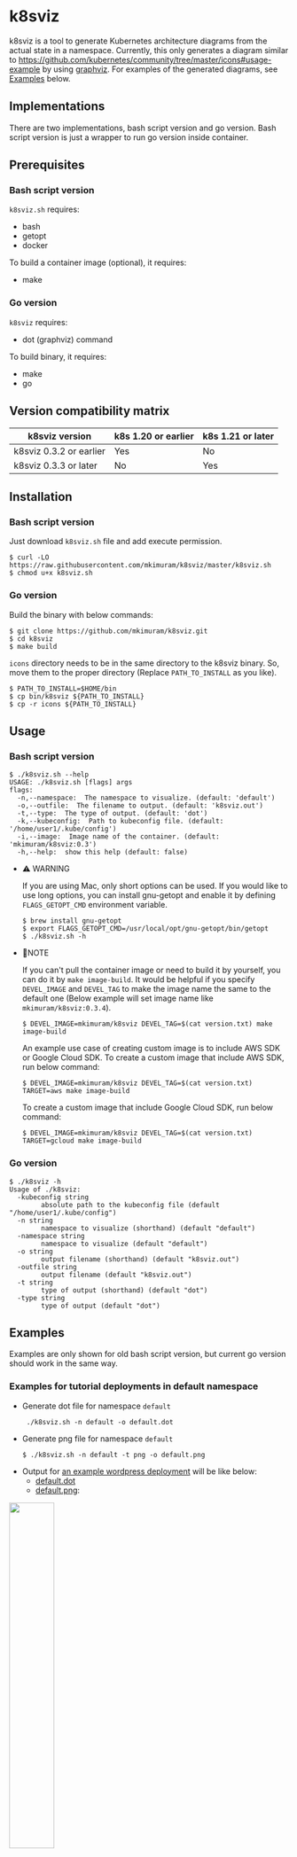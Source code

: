 # k8sviz

k8sviz is a tool to generate Kubernetes architecture diagrams from the actual state in a namespace.
Currently, this only generates a diagram similar to https://github.com/kubernetes/community/tree/master/icons#usage-example by using [graphviz](https://www.graphviz.org/).
For examples of the generated diagrams, see [Examples](#examples) below.

## Implementations
There are two implementations, bash script version and go version. Bash script version is just a wrapper to run go version inside container. 

## Prerequisites
### Bash script version
`k8sviz.sh` requires:
- bash
- getopt
- docker

To build a container image (optional), it requires:
- make

### Go version
`k8sviz` requires:
- dot (graphviz) command

To build binary, it requires:
- make
- go

## Version compatibility matrix

| k8sviz version          | k8s 1.20 or earlier | k8s 1.21 or later |
|-------------------------|---------------------|-------------------|
| k8sviz 0.3.2 or earlier |  Yes                |  No               |
| k8sviz 0.3.3 or later   |  No                 |  Yes              |

## Installation
### Bash script version
Just download `k8sviz.sh` file and add execute permission.
```shell
$ curl -LO https://raw.githubusercontent.com/mkimuram/k8sviz/master/k8sviz.sh
$ chmod u+x k8sviz.sh
```

### Go version
Build the binary with below commands:
```shell
$ git clone https://github.com/mkimuram/k8sviz.git
$ cd k8sviz
$ make build
```

`icons` directory needs to be in the same directory to the k8sviz binary.
So, move them to the proper directory (Replace `PATH_TO_INSTALL` as you like).
```shell
$ PATH_TO_INSTALL=$HOME/bin
$ cp bin/k8sviz ${PATH_TO_INSTALL}
$ cp -r icons ${PATH_TO_INSTALL}
```

## Usage
### Bash script version
```shell
$ ./k8sviz.sh --help
USAGE: ./k8sviz.sh [flags] args
flags:
  -n,--namespace:  The namespace to visualize. (default: 'default')
  -o,--outfile:  The filename to output. (default: 'k8sviz.out')
  -t,--type:  The type of output. (default: 'dot')
  -k,--kubeconfig:  Path to kubeconfig file. (default: '/home/user1/.kube/config')
  -i,--image:  Image name of the container. (default: 'mkimuram/k8sviz:0.3')
  -h,--help:  show this help (default: false)
```

- ⚠️ WARNING

	If you are using Mac, only short options can be used.
	If you would like to use long options, you can install gnu-getopt and enable it by defining
	`FLAGS_GETOPT_CMD` environment variable.
	```shell
	$ brew install gnu-getopt
	$ export FLAGS_GETOPT_CMD=/usr/local/opt/gnu-getopt/bin/getopt
	$ ./k8sviz.sh -h
	```

- 📝NOTE

	If you can't pull the container image or need to build it by yourself,
	you can do it by `make image-build`. It would be helpful if you specify
	`DEVEL_IMAGE` and `DEVEL_TAG` to make the image name the same to the
	default one (Below example will set image name like `mkimuram/k8sviz:0.3.4`).
	```shell
	$ DEVEL_IMAGE=mkimuram/k8sviz DEVEL_TAG=$(cat version.txt) make image-build
	```

	An example use case of creating custom image is to include AWS SDK or Google Cloud SDK.
	To create a custom image that include AWS SDK, run below command:
	```shell
	$ DEVEL_IMAGE=mkimuram/k8sviz DEVEL_TAG=$(cat version.txt) TARGET=aws make image-build
	```
	To create a custom image that include Google Cloud SDK, run below command:
	```shell
	$ DEVEL_IMAGE=mkimuram/k8sviz DEVEL_TAG=$(cat version.txt) TARGET=gcloud make image-build
	```

### Go version
```shell
$ ./k8sviz -h
Usage of ./k8sviz:
  -kubeconfig string
        absolute path to the kubeconfig file (default "/home/user1/.kube/config")
  -n string
        namespace to visualize (shorthand) (default "default")
  -namespace string
        namespace to visualize (default "default")
  -o string
        output filename (shorthand) (default "k8sviz.out")
  -outfile string
        output filename (default "k8sviz.out")
  -t string
        type of output (shorthand) (default "dot")
  -type string
        type of output (default "dot")
```

## Examples
Examples are only shown for old bash script version, but current go version should work in the same way.

### Examples for tutorial deployments in default namespace
- Generate dot file for namespace `default`
	```shell
	 ./k8sviz.sh -n default -o default.dot
	```
- Generate png file for namespace `default`
	```shell
	$ ./k8sviz.sh -n default -t png -o default.png
	```
- Output for [an example wordpress deployment](https://kubernetes.io/docs/tutorials/stateful-application/mysql-wordpress-persistent-volume/) will be like below:
   - [default.dot](./examples/wordpress/default.dot)
   - [default.png](./examples/wordpress/default.png):

<a href="https://raw.githubusercontent.com/mkimuram/k8sviz/master/examples/wordpress/default.png"><img src="https://raw.githubusercontent.com/mkimuram/k8sviz/master/examples/wordpress/default.png" width="40%" height="40%"/></a>
- Output for [an example cassandra deployment with statefulset](https://kubernetes.io/docs/tutorials/stateful-application/cassandra/) will be like below:
   - [default.dot](./examples/cassandra/default.dot)
   - [default.png](./examples/cassandra/default.png):

<a href="https://raw.githubusercontent.com/mkimuram/k8sviz/master/examples/cassandra/default.png"><img src="https://raw.githubusercontent.com/mkimuram/k8sviz/master/examples/cassandra/default.png" width="50%" height="50%"/></a>

### Examples for more complex deployment ([kubeflow](https://www.kubeflow.org/docs/started/k8s/kfctl-k8s-istio/) case)
- Generate dot file for namespace `kubeflow` and `istio-system`
	```shell
	$ ./k8sviz.sh -n kubeflow -o examples/kubeflow/kubeflow.dot
	$ ./k8sviz.sh -n istio-system -o examples/kubeflow/istio-system.dot
	```
- Generate png file for namespace `kubeflow` and `istio-system`
	```shell
	$ ./k8sviz.sh -n kubeflow -t png -o examples/kubeflow/kubeflow.png
	$ ./k8sviz.sh -n istio-system -t png -o examples/kubeflow/istio-system.png
	```
- Output:
   - [kubeflow.dot](./examples/kubeflow/kubeflow.dot)
   - [istio-system.dot](./examples/kubeflow/istio-system.dot)
   - [kubeflow.png](./examples/kubeflow/kubeflow.png)

   <a href="https://raw.githubusercontent.com/mkimuram/k8sviz/master/examples/kubeflow/kubeflow.png"><img src="https://raw.githubusercontent.com/mkimuram/k8sviz/master/examples/kubeflow/kubeflow.png" width="90%" height="90%"/></a>

   - [istio-system.png](./examples/kubeflow/istio-system.png)

   <a href="https://raw.githubusercontent.com/mkimuram/k8sviz/master/examples/kubeflow/istio-system.png"><img src="https://raw.githubusercontent.com/mkimuram/k8sviz/master/examples/kubeflow/istio-system.png" width="90%" height="90%"/></a>

## License
This project is licensed under the Apache License - see the [LICENSE file](./LICENSE) for details

